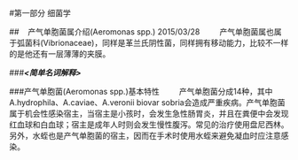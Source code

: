 #第一部分 细菌学

##&nbsp;&nbsp;&nbsp;&nbsp;产气单胞菌属介绍(Aeromonas spp.) 2015/03/28
&nbsp;&nbsp;&nbsp;&nbsp;&nbsp;&nbsp;&nbsp;&nbsp;产气单胞菌属也属于弧菌科(Vibrionaceae)，同样是革兰氏阴性菌，同样拥有移动能力，比较不一样的是他还有一层薄薄的夹膜。

###___<简单名词解释>___

###产气单胞菌(Aeromonas spp.)基本特性
&nbsp;&nbsp;&nbsp;&nbsp;&nbsp;&nbsp;&nbsp;&nbsp;产气单胞菌分成14种，其中A.hydrophila、A.caviae、A.veronii biovar sobria会造成严重疾病。产气单胞菌属于机会性感染宿主，当宿主是小孩时，会发生急性肠胃炎，并且在粪便中会发现红血球和白血球；宿主是成年人时则会发生慢性腹泻。常见的治疗使用盘尼西林。另外，水蛭也是产气单胞菌的宿主，因而在手术时使用水蛭来避免凝血时应注意感染。